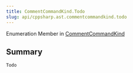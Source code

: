```yaml
---
title: CommentCommandKind.Todo
slug: api/cppsharp.ast.commentcommandkind.todo
---
```

Enumeration Member in [CommentCommandKind](/api/cppsharp/ast/commentcommandkind)

## Summary



```csharp
Todo
```

